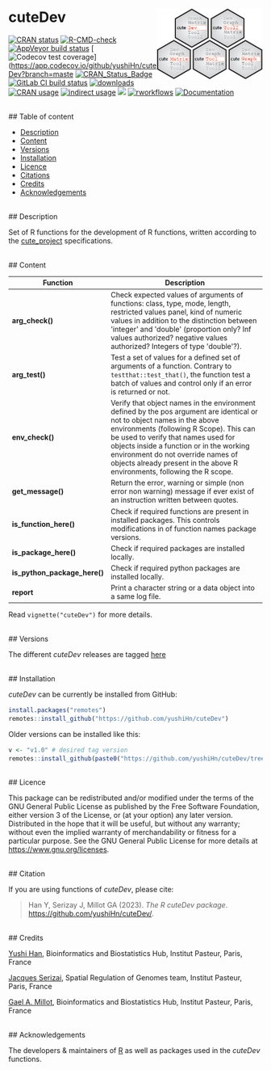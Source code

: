 [//]: # "#to make links in gitlab: example with racon https://github.com/isovic/racon"
[//]: # "tricks in markdown: https://openclassrooms.com/fr/courses/1304236-redigez-en-markdown"

# cuteDev <a href=""><img src=".images/logo.png" align="right" height="140" /></a>

<!-- badges: start -->
[![CRAN status](https://badges.cranchecks.info/flavor/release/cuteDev.svg)](https://cran.r-project.org/web/checks/check_results_cuteDev.html)
[![R-CMD-check](https://github.com/yushiHn/cuteDev/workflows/R-CMD-check/badge.svg)](https://github.com/yushiHn/cuteDev/actions)
[![AppVeyor build status](https://ci.appveyor.com/api/projects/status/kayjdh5qtgymhoxr/branch/master?svg=true)](https://ci.appveyor.com/project/yushiHn/data-table)
[![Codecov test coverage](https://codecov.io/github/yushiHn/cuteDev/coverage.svg?branch=master)](https://app.codecov.io/github/yushiHn/cuteDev?branch=maste
[![CRAN_Status_Badge](https://www.r-pkg.org/badges/version/ggplot2)](https://cran.r-project.org/package=ggplot2)
[![GitLab CI build status](https://gitlab.com/yushiHn/cuteDev/badges/master/pipeline.svg)](https://gitlab.com/yushiHn/cuteDev/-/pipelines)
[![downloads](https://cranlogs.r-pkg.org/badges/cuteDev)](https://www.rdocumentation.org/trends)
[![CRAN usage](https://jangorecki.gitlab.io/rdeps/cuteDev/CRAN_usage.svg?sanitize=true)](https://gitlab.com/jangorecki/rdeps)
[![indirect usage](https://jangorecki.gitlab.io/rdeps/cuteDev/indirect_usage.svg?sanitize=true)](https://gitlab.com/jangorecki/rdeps)
[![](https://img.shields.io/badge/license-GPL3.0-green.svg)](https://opensource.org/licenses/MITgpl-3-0)
[![rworkflows](https://github.com/yushiHn/cuteDev/actions/workflows/rworkflows.yml/badge.svg)](https://github.com/yushiHn/cuteDev/actions/workflows/rworkflows.yml)
[![Documentation](https://github.com/yushiHn/cuteDev/workflows/pkgdown/badge.svg)](https://yushiHn.github.io/cuteDev)
<!-- badges: end -->

<br />
## Table of content

   - [Description](#description)
   - [Content](#content)
   - [Versions](#versions)
   - [Installation](#installation)
   - [Licence](#licence)
   - [Citations](#citations)
   - [Credits](#credits)
   - [Acknowledgements](#acknowledgements)

<br />
## Description

Set of R functions for the development of R functions, written according to the [cute_project](https://github.com/gael-millot/cute_project) specifications.

<br />
## Content

| Function | Description |
| --- | --- |
| **arg_check()** | Check expected values of arguments of functions: class, type, mode, length, restricted values panel, kind of numeric values in addition to the distinction between 'integer' and 'double' (proportion only? Inf values authorized? negative values authorized? Integers of type 'double'?). |
| **arg_test()** | Test a set of values for a defined set of arguments of a function. Contrary to `testthat::test_that()`, the function test a batch of values and control only if an error is returned or not. |
| **env_check()** | Verify that object names in the environment defined by the pos argument are identical or not to object names in the above environments (following R Scope). This can be used to verify that names used for objects inside a function or in the working environment do not override names of objects already present in the above R environments, following the R scope. |
| **get_message()** | Return the error, warning or simple (non error non warning) message if ever exist of an instruction written between quotes. |
| **is_function_here()** | Check if required functions are present in installed packages. This controls modifications in of function names package versions. |
| **is_package_here()** | Check if required packages are installed locally. |
| **is_python_package_here()** | Check if required python packages are installed locally. |
| **report** | Print a character string or a data object into a same log file. |

Read `vignette("cuteDev")` for more details.

<br />
## Versions

The different *cuteDev* releases are tagged [here](https://github.com/yushiHn/cuteDev/tags)

<br />
## Installation

*cuteDev* can be currently be installed from GitHub:

```r
install.packages("remotes")
remotes::install_github("https://github.com/yushiHn/cuteDev")
```

Older versions can be installed like this:

```r
v <- "v1.0" # desired tag version
remotes::install_github(paste0("https://github.com/yushiHn/cuteDev/tree/", v))
```

<br />
## Licence

This package can be redistributed and/or modified under the terms of the GNU General Public License as published by the Free Software Foundation, either version 3 of the License, or (at your option) any later version.
Distributed in the hope that it will be useful, but without any warranty; without even the implied warranty of merchandability or fitness for a particular purpose.
See the GNU General Public License for more details at https://www.gnu.org/licenses.

<br />
## Citation

If you are using functions of *cuteDev*, please cite: 

> Han Y, Serizay J, Millot GA (2023). _The R cuteDev package_.
> <https://github.com/yushiHn/cuteDev/>.

<br />
## Credits

[Yushi Han](https://github.com/yushiHn/), Bioinformatics and Biostatistics Hub, Institut Pasteur, Paris, France

[Jacques Serizai](https://github.com/js2264), Spatial Regulation of Genomes team, Institut Pasteur, Paris, France

[Gael A. Millot](https://gitlab.pasteur.fr/gmillot), Bioinformatics and Biostatistics Hub, Institut Pasteur, Paris, France

<br />
## Acknowledgements

The developers & maintainers of [R](https://www.r-project.org/) as well as packages used in the *cuteDev* functions.

